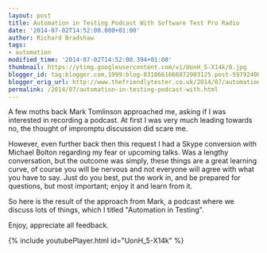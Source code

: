 ```yaml
---
layout: post
title: Automation in Testing Podcast With Software Test Pro Radio
date: '2014-07-02T14:52:00.000+01:00'
author: Richard Bradshaw
tags:
- automation
modified_time: '2014-07-02T14:52:00.394+01:00'
thumbnail: https://ytimg.googleusercontent.com/vi/UonH_5-X14k/0.jpg
blogger_id: tag:blogger.com,1999:blog-8318661666872903125.post-597924060623409021
blogger_orig_url: http://www.thefriendlytester.co.uk/2014/07/automation-in-testing-podcast-with.html
permalink: /2014/07/automation-in-testing-podcast-with.html
---
```


A few moths back Mark Tomlinson approached me, asking if I was interested in recording a podcast. At first I was very much leading towards no, the thought of impromptu discussion did scare me.  

However, even further back then this request I had a Skype conversion with Michael Bolton regarding my fear or upcoming talks. Was a lengthy conversation, but the outcome was simply, these things are a great learning curve, of course you will be nervous and not everyone will agree with what you have to say. Just do you best, put the work in, and be prepared for questions, but most important; enjoy it and learn from it.  

So here is the result of the approach from Mark, a podcast where we discuss lots of things, which I titled "Automation in Testing".  

Enjoy, appreciate all feedback.

<div class="centerplugin">
{% include youtubePlayer.html id="UonH_5-X14k" %}
</div>